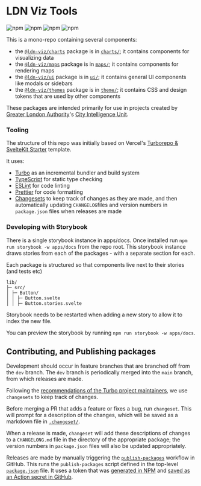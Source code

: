 # LDN Viz Tools

![npm](https://img.shields.io/npm/v/%40ldn-viz%2Fcharts?label=%40ldn-viz%2Fcharts%20version)
![npm](https://img.shields.io/npm/v/%40ldn-viz%2Fmaps?label=%40ldn-viz%2Fmaps%20version)
![npm](https://img.shields.io/npm/v/%40ldn-viz%2Fui?label=%40ldn-viz%2Fui%20version)
![npm](https://img.shields.io/npm/v/%40ldn-viz%2Fthemes?label=%40ldn-viz%2Fthemes%20version)

This is a mono-repo containing several components:

- the [`@ldn-viz/charts`](https://www.npmjs.com/package/@ldn-viz/charts) package is in [`charts/`](./packages/charts); it contains components for visualizing data
- the [`@ldn-viz/maps`](https://www.npmjs.com/package/@ldn-viz/maps) package is in [`maps/`](./packages/maps); it contains components for rendering maps
- the [`@ldn-viz/ui`](https://www.npmjs.com/package/@ldn-viz/ui) package is in [`ui/`](./packages/ui); it contains general UI components like modals or sidebars
- the [`@ldn-viz/themes`](https://www.npmjs.com/package/@ldn-viz/themes) package is in [`theme/`](./packages/themes); it contains CSS and design tokens that are used by other components

These packages are intended primarily for use in projects created by [Greater London Authority](https://london.gov.uk/)'s [City Intelligence Unit](https://www.london.gov.uk/programmes-strategies/research-and-analysis).

### Tooling

The structure of this repo was initially based on Vercel's [Turborepo & SvelteKit Starter](https://vercel.com/templates/svelte/turborepo-sveltekit-starter) template.

It uses:

- [Turbo](https://turbo.build/) as an incremental bundler and build system
- [TypeScript](https://www.typescriptlang.org/) for static type checking
- [ESLint](https://eslint.org/) for code linting
- [Prettier](https://prettier.io) for code formatting
- [Changesets](https://github.com/changesets/changesets) to keep track of changes as they are made, and then automatically updating `CHANGELOG`files and version numbers in `package.json` files when releases are made

### Developing with Storybook

There is a single storybook instance in apps/docs. Once installed run `npm run storybook -w apps/docs` from the repo root. This storybook instance draws stories from each of the packages - with a separate section for each.

Each package is structured so that components live next to their stories (and tests etc)

```
lib/
├─ src/
│ ├─ Button/
│ │ ├─ Button.svelte
│ │ ├─ Button.stories.svelte
```

Storybook needs to be restarted when adding a new story to allow it to index the new file.

You can preview the storybook by running `npm run storybook -w apps/docs`.

## Contributing, and Publishing packages

Development should occur in feature branches that are branched off from the `dev` branch.
The `dev` branch is periodically merged into the `main` branch, from which releases are made.

Following the [recommendations of the Turbo project maintainers](https://turbo.build/repo/docs/handbook/publishing-packages/versioning-and-publishing), we use `changesets` to keep track of changes.

Before merging a PR that adds a feature or fixes a bug, run `changeset`.
This will prompt for a description of the changes, which will be saved as a markdown file in [`.changeset/`](./.changeset/).

When a release is made, `changeset` will add these descriptions of changes to a `CHANGELONG.md` file in the directory of the appropriate package; the version numbers in `package.json` files will also be updated appropriately.

Releases are made by manually triggering the [`publish-packages`](./.github/publish-packages.yml) workflow in GitHub.
This runs the `publish-packages` script defined in the top-level [`package.json`](./package.json) file.
It uses a token that was [generated in NPM](https://www.npmjs.com/settings/ldn-viz/tokens/) and [saved as an Action secret in GitHub](https://github.com/Greater-London-Authority/ldn-viz-tools/settings/secrets/actions).
